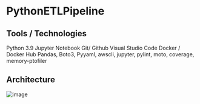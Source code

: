 # PythonETLPipeline

## Tools / Technologies
Python 3.9
Jupyter Notebook
Git/ Github
Visual Studio Code
Docker / Docker Hub
Pandas, Boto3, Pyyaml, awscli, jupyter, pylint, moto, coverage, memory-ptofiler

## Architecture 

![image](https://github.com/kanchandendge/PythonETLPipeline/assets/115182350/1515ab34-f14e-40ed-ae19-81c36c991bc1)

